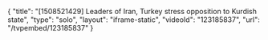 {
    "title": "[1508521429] Leaders of Iran, Turkey stress opposition to Kurdish state",
    "type": "solo",
    "layout": "iframe-static",
    "videoId": "123185837",
    "url": "\/tvpembed\/123185837"
}